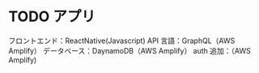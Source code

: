 # TODO アプリ

フロントエンド：ReactNative(Javascript)
API 言語：GraphQL（AWS Amplify）
データベース：DaynamoDB（AWS Amplify）
auth 追加：（AWS Amplify)
